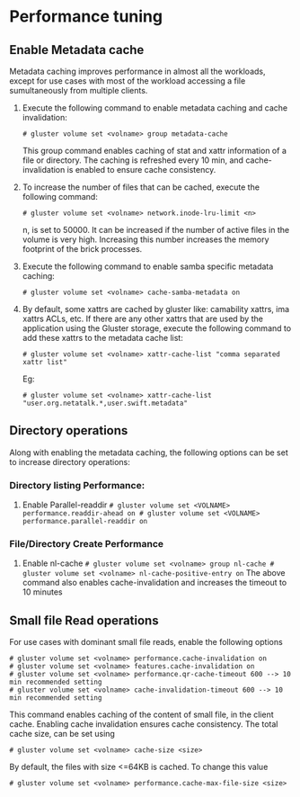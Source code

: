 # Performance tuning

## Enable Metadata cache
Metadata caching improves performance in almost all the workloads, except for use cases
with most of the workload accessing a file sumultaneously from multiple clients.
 1. Execute the following command to enable metadata caching and cache invalidation:
    ```
    # gluster volume set <volname> group metadata-cache
    ```
    This group command enables caching of stat and xattr information of a file or directory.
    The caching is refreshed every 10 min, and cache-invalidation is enabled to ensure cache
    consistency.

 2. To increase the number of files that can be cached, execute the following command:
    ```
    # gluster volume set <volname> network.inode-lru-limit <n>
    ```
    n, is set to 50000. It can be increased if the number of active files in the volume
    is very high. Increasing this number increases the memory footprint of the brick processes.

 3. Execute the following command to enable samba specific metadata caching:
    ```
    # gluster volume set <volname> cache-samba-metadata on
    ```

 4. By default, some xattrs are cached by gluster like: camability xattrs, ima xattrs
    ACLs, etc. If there are any other xattrs that are used by the application using
    the Gluster storage, execute the following command to add these xattrs to the metadata
    cache list:
    ```
    # gluster volume set <volname> xattr-cache-list "comma separated xattr list"
    ```
    Eg:
    ```
    # gluster volume set <volname> xattr-cache-list "user.org.netatalk.*,user.swift.metadata"
    ```

## Directory operations
Along with enabling the metadata caching, the following options can be set to increase directory operations:
   ### Directory listing Performance:
   1. Enable Parallel-readdir
    ```
    # gluster volume set <VOLNAME> performance.readdir-ahead on
    # gluster volume set <VOLNAME> performance.parallel-readdir on
    ```

   ### File/Directory Create Performance
   1. Enable nl-cache
    ```
    # gluster volume set <volname> group nl-cache
    # gluster volume set <volname> nl-cache-positive-entry on
    ```
The above command also enables cache-invalidation and increases the timeout to 10 minutes

## Small file Read operations
For use cases with dominant small file reads, enable the following options

    # gluster volume set <volname> performance.cache-invalidation on
    # gluster volume set <volname> features.cache-invalidation on
    # gluster volume set <volname> performance.qr-cache-timeout 600 --> 10 min recommended setting
    # gluster volume set <volname> cache-invalidation-timeout 600 --> 10 min recommended setting

This command enables caching of the content of small file, in the client cache. Enabling cache
invalidation ensures cache consistency. The total cache size, can be set using

    # gluster volume set <volname> cache-size <size>

By default, the files with size <=64KB is cached. To change this value

    # gluster volume set <volname> performance.cache-max-file-size <size>
